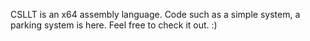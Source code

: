 CSLLT is an x64 assembly language. Code such as a simple system, a parking system is here. Feel free to check it out. :)
